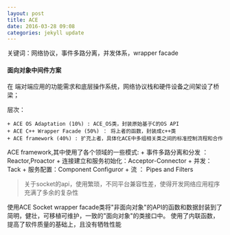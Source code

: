 ```yaml
---
layout: post
title: ACE
date: 2016-03-28 09:08
categories: jekyll update
---
```


关键词：网络协议，事件多路分离，并发体系，wrapper facade

#### 面向对象中间件方案

在 端对端应用的功能需求和底层操作系统，网络协议栈和硬件设备之间架设了桥梁；

层次：

    + ACE OS Adaptation (10%) : ACE_OS类，封装原始基于C的OS API
    + ACE C++ Wrapper Facade (50%) ： 将上者的函数，封装成c++类
    + ACE framework (40%) : 扩充上者，具体化ACE中多组相关类之间的标准控制流程和合作

ACE framework,其中使用了各个领域的一些模式:
    + 事件多路分离和分发 ： Reactor,Proactor
    + 连接建立和服务初始化：Acceptor-Connector
    + 并发：Tack
    + 服务配置：Component Configuror
    + 流 ： Pipes and Filters
    
> 关于socket的api，使用繁琐，不同平台兼容性差，使得开发网络应用程序充满了多余的复杂性

使用ACE Socket wrapper facade类将"非面向对象"的API的函数和数据封装到了简明，健壮，可移植可维护，一致的"面向对象"的类接口中。
使用了内联函数，提高了软件质量的基础上，且没有牺牲性能


